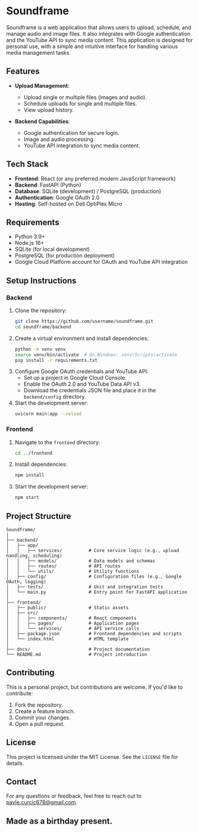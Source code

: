 # Soundframe

Soundframe is a web application that allows users to upload, schedule, and manage audio and image files. It also integrates with Google authentication and the YouTube API to sync media content. This application is designed for personal use, with a simple and intuitive interface for handling various media management tasks.

## Features

- **Upload Management**:
  - Upload single or multiple files (images and audio).
  - Schedule uploads for single and multiple files.
  - View upload history.

- **Backend Capabilities**:
  - Google authentication for secure login.
  - Image and audio processing.
  - YouTube API integration to sync media content.

## Tech Stack

- **Frontend**: React (or any preferred modern JavaScript framework)
- **Backend**: FastAPI (Python)
- **Database**: SQLite (development) / PostgreSQL (production)
- **Authentication**: Google OAuth 2.0
- **Hosting**: Self-hosted on Dell OptiPlex Micro

## Requirements

- Python 3.9+
- Node.js 16+
- SQLite (for local development)
- PostgreSQL (for production deployment)
- Google Cloud Platform account for OAuth and YouTube API integration

## Setup Instructions

### Backend

1. Clone the repository:
   ```bash
   git clone https://github.com/username/soundframe.git
   cd soundframe/backend
   ```
2. Create a virtual environment and install dependencies:
   ```bash
   python -m venv venv
   source venv/bin/activate  # On Windows: venv\Scripts\activate
   pip install -r requirements.txt
   ```
3. Configure Google OAuth credentials and YouTube API:
   - Set up a project in Google Cloud Console.
   - Enable the OAuth 2.0 and YouTube Data API v3.
   - Download the credentials JSON file and place it in the `backend/config` directory.
4. Start the development server:
   ```bash
   uvicorn main:app --reload
   ```

### Frontend

1. Navigate to the `frontend` directory:
   ```bash
   cd ../frontend
   ```
2. Install dependencies:
   ```bash
   npm install
   ```
3. Start the development server:
   ```bash
   npm start
   ```

## Project Structure

```
Soundframe/
|
├── backend/
│   ├── app/
│   │   ├── services/          # Core service logic (e.g., upload handling, scheduling)
│   │   ├── models/            # Data models and schemas
│   │   ├── routes/            # API routes
│   │   └── utils/             # Utility functions
│   ├── config/                # Configuration files (e.g., Google OAuth, logging)
│   ├── tests/                 # Unit and integration tests
│   └── main.py                # Entry point for FastAPI application
│
├── frontend/
│   ├── public/                # Static assets
│   ├── src/
│   │   ├── components/        # React components
│   │   ├── pages/             # Application pages
│   │   └── services/          # API service calls
│   ├── package.json           # Frontend dependencies and scripts
│   └── index.html             # HTML template
│
├── docs/                      # Project documentation
└── README.md                  # Project introduction
```

## Contributing

This is a personal project, but contributions are welcome. If you'd like to contribute:

1. Fork the repository.
2. Create a feature branch.
3. Commit your changes.
4. Open a pull request.

## License

This project is licensed under the MIT License. See the `LICENSE` file for details.

## Contact

For any questions or feedback, feel free to reach out to pavle.curcic678@gmail.com.

## Made as a birthday present.

